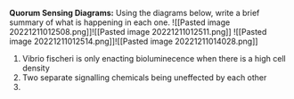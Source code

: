 **Quorum Sensing Diagrams:** Using the diagrams below, write a brief summary of what is happening in each one.
![[Pasted image 20221211012508.png]]![[Pasted image 20221211012511.png]]
![[Pasted image 20221211012514.png]]![[Pasted image 20221211014028.png]]

1. Vibrio fischeri is only enacting bioluminecence when there is a high cell density
2. Two separate signalling chemicals being uneffected by each other
3. 